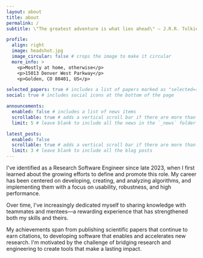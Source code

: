 ```yaml
---
layout: about
title: about
permalink: /
subtitle: \"The greatest adventure is what lies ahead\" — J.R.R. Tolkien

profile:
  align: right
  image: headshot.jpg
  image_circular: false # crops the image to make it circular
  more_info: >
    <p>Mostly at home, otherwise</p>
    <p>15013 Denver West Parkway</p>
    <p>Golden, CO 80401, US</p>

selected_papers: true # includes a list of papers marked as "selected={true}"
social: true # includes social icons at the bottom of the page

announcements:
  enabled: false # includes a list of news items
  scrollable: true # adds a vertical scroll bar if there are more than 3 news items
  limit: 5 # leave blank to include all the news in the `_news` folder

latest_posts:
  enabled: false
  scrollable: true # adds a vertical scroll bar if there are more than 3 new posts items
  limit: 3 # leave blank to include all the blog posts
---
```


I've identified as a Research Software Engineer since late 2023, when I first learned about the growing efforts to define and promote this role. My career has been centered on developing, creating, and analyzing algorithms, and implementing them with a focus on usability, robustness, and high performance.

Over time, I've increasingly dedicated myself to sharing knowledge with teammates and mentees—a rewarding experience that has strengthened both my skills and theirs.

My achievements span from publishing scientific papers that continue to earn citations, to developing software that enables and accelerates new research. I'm motivated by the challenge of bridging research and engineering to create tools that make a lasting impact.
